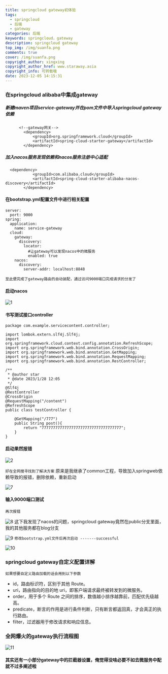 ```yaml
---
title: springcloud gateway初体验
tags:
  - springcloud
  - 后端
  - gateway
categories: 后端
keywords: springcloud，gateway
description: springcloud gateway
top_img: /img/suanfa.png
comments: true
cover: /img/suanfa.png
copyright_author: xingxing
copyright_author_href: www.staraway.asia
copyright_info: 可转载哦
date: 2023-12-05 14:15:31
---
```




### 在springcloud alibaba中集成gateway
##### 新建maven项目service-gateway并在pom文件中导入springcloud gateway依赖
```pom
      <!--gateway⽹关-->
        <dependency>
            <groupId>org.springframework.cloud</groupId>
            <artifactId>spring-cloud-starter-gateway</artifactId>
        </dependency>
```
##### 加入nacos服务发现依赖和nacos服务注册中心适配
```
  <dependency>
            <groupId>com.alibaba.cloud</groupId>
            <artifactId>spring-cloud-starter-alibaba-nacos-discovery</artifactId>
        </dependency>

```
#### 在bootstrap.yml配置文件中进行相关配置
```
server:
  port: 9000
spring:
  application:
    name: service-gateway
  cloud:
    gateway:
      discovery:
        locator:
          #让gateway可以发现nacos中的微服务
          enabled: true
    nacos:
      discovery:
        server-addr: localhost:8848
```
`至此便完成了gateway路由的自动装配，通过访问9000端口完成请求的分发了`

#### 启动nacos


![1](../images/springcloud-gateway初体验-1701757439810.png)

#### 书写测试接口controller
```
package com.example.servicecontent.controller;

import lombok.extern.slf4j.Slf4j;
import org.springframework.cloud.context.config.annotation.RefreshScope;
import org.springframework.web.bind.annotation.CrossOrigin;
import org.springframework.web.bind.annotation.GetMapping;
import org.springframework.web.bind.annotation.RequestMapping;
import org.springframework.web.bind.annotation.RestController;

/**
 * @author star
 * @date 2023/1/28 12:05
 */
@Slf4j
@RestController
@CrossOrigin
@RequestMapping("/content")
@RefreshScope
public class testController {

    @GetMapping("/777")
    public String post(){
        return "77777777777777777777777777777777777";
    }
}

```


#### 启动果然报错

![2](../images/springcloud-gateway初体验-1701757449291.png)

`好在全网搜寻找到了解决方案`
原来是我继承了common工程，导致加入springweb依赖导致的报错，删除依赖，重新启动

![7](../images/springcloud-gateway初体验-1701757498800.png)

#### 输入9000端口测试

`再次报错`

![8](../images/springcloud-gateway初体验-1701757506021.png)
这下我发现了nacos的问题，springcloud gateway竟然在public分支里面，我的其他服务都在blog分支

![9](../images/springcloud-gateway初体验-1701757512055.png)
`修改bootstrap.yml文件后再次启动 -------successful`

![10](../images/springcloud-gateway初体验-1701757517086.png)

### springcloud gateway自定义配置详解

`如果想要自定义路由加载的话会用到以下参数`

- id，路由标识符，区别于其他 Route。
- uri，路由指向的⽬的地 uri，即客户端请求最终被转发到的微服务。
- order，⽤于多个 Route 之间的排序，数值越⼩排序越靠前，匹配优先级越⾼。
- predicate，断⾔的作⽤是进⾏条件判断，只有断⾔都返回真，才会真正的执⾏路由。
- filter，过滤器⽤于修改请求和响应信息。


### 全网爆火的gateway执行流程图

![11](../images/springcloud-gateway初体验-1701757523867.png)

#### 其实还有一小部分gateway中的拦截器设置，俺觉得没啥必要不如去微服务中配就不过多阐述啦

